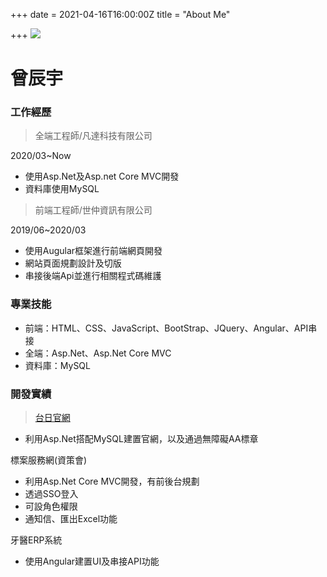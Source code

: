 +++
date = 2021-04-16T16:00:00Z
title = "About Me"

+++
![](/uploads/大頭貼.jpg)

# 曾辰宇

### 工作經歷

> 全端工程師/凡達科技有限公司

2020/03\~Now

* 使用Asp.Net及Asp.net Core MVC開發
* 資料庫使用MySQL

> 前端工程師/世仲資訊有限公司

2019/06\~2020/03

* 使用Augular框架進行前端網頁開發
* 網站頁面規劃設計及切版
* 串接後端Api並進行相關程式碼維護

### 專業技能

* 前端：HTML、CSS、JavaScript、BootStrap、JQuery、Angular、API串接
* 全端：Asp.Net、Asp.Net Core MVC
* 資料庫：MySQL

### 開發實績

> [台日官網]()

* 利用Asp.Net搭配MySQL建置官網，以及通過無障礙AA標章

標案服務網(資策會)

* 利用Asp.Net Core MVC開發，有前後台規劃
* 透過SSO登入
* 可設角色權限
* 通知信、匯出Excel功能

牙醫ERP系統

* 使用Angular建置UI及串接API功能